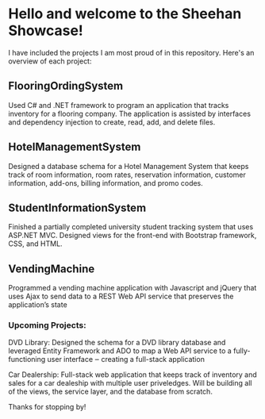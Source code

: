 # Hello and welcome to the Sheehan Showcase!
I have included the projects I am most proud of in this repository. 
Here's an overview of each project: 

## FlooringOrdingSystem
Used C# and .NET framework to program an application that tracks inventory for a flooring company. The application is assisted by interfaces and dependency injection to create, read, add, and delete files.

## HotelManagementSystem
Designed a database schema for a Hotel Management System that keeps track of room information, room rates, reservation information, customer information, add-ons, billing information, and promo codes. 

## StudentInformationSystem
Finished a partially completed university student tracking system that uses ASP.NET MVC. Designed views for the front-end with Bootstrap framework, CSS, and HTML.

## VendingMachine
Programmed a vending machine application with Javascript and jQuery that uses Ajax to send data to a REST Web API service that preserves the application’s state

### Upcoming Projects:
DVD Library: Designed the schema for a DVD library database and leveraged Entity Framework and ADO to map a Web API service to a fully-functioning user interface ‒ creating a full-stack application

Car Dealership: Full-stack web application that keeps track of inventory and sales for a car dealeship with multiple user priveledges. Will be building all of the views, the service layer, and the database from scratch.

Thanks for stopping by!
